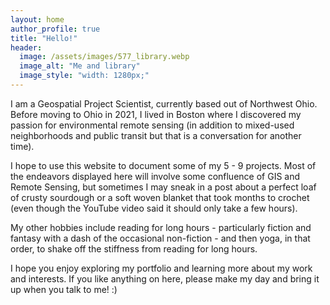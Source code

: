 ```yaml
---
layout: home
author_profile: true
title: "Hello!"
header:
  image: /assets/images/577_library.webp
  image_alt: "Me and library"
  image_style: "width: 1280px;"
---
```


I am a Geospatial Project Scientist, currently based out of Northwest Ohio. Before moving to Ohio in 2021, I lived in Boston where I discovered my passion for environmental remote sensing (in addition to mixed-used neighborhoods and public transit but that is a conversation for another time).

I hope to use this website to document some of my 5 - 9 projects. Most of the endeavors displayed here will involve some confluence of GIS and Remote Sensing, but sometimes I may sneak in a post about a perfect loaf of crusty sourdough or a soft woven blanket that took months to crochet (even though the YouTube video said it should only take a few hours).

My other hobbies include reading for long hours - particularly fiction and fantasy with a dash of the occasional non-fiction - and then yoga, in that order, to shake off the stiffness from reading for long hours.

I hope you enjoy exploring my portfolio and learning more about my work and interests. If you like anything on here, please make my day and bring it up when you talk to me! :)
